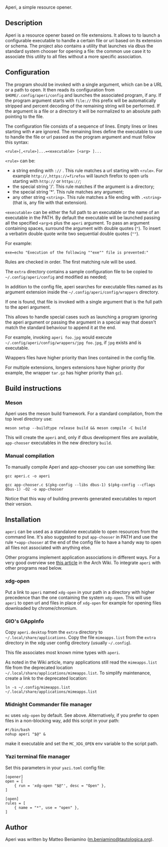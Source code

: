 Aperi, a simple resource opener.

## Description

Aperi is a resource opener based on file extensions. It allows to to launch a
configurable executable to handle a certain file or uri based on its extension
or schema. The project also contains a utility that launches via dbus the
standard system chooser for opening a file: the common use case it to associate
this utility to all files without a more specific association.

## Configuration

The program should be invoked with a single argument, which can be a URL or a
path to open. It then reads its configuration from `$HOME/.config/aperi/config`
and launches the associated program, if any. If the program argument starts
with `file://` this prefix will be automatically stripped and percent decoding
of the remaining string will be performed. If the argument is a file or a
directory it will be normalized to an absolute path pointing to the file.

The configuration file consists of a sequence of lines. Empty lines or lines
starting with `#` are ignored. The remaining lines define the executable to use
to handle the file or url passed as the program argument and must follow this
syntax:

`<rule>[,<rule>]...=<executable> [<arg> ]...`

`<rule>` can be:

 * a string ending with `://` . This rule matches a url starting with `<rule>`.
   For example `http://,https://=firefox` will launch firefox to open urls
   starting with `http://` or `https://`;
 * the special string '/'. This rule matches if the argument is a directory;
 * the special string '\*'. This rule matches any argument;
 * any other string `<string>`. This rule matches a file ending with
   `.<string>` (that is, any file with that extension).

`<executable>` can be either the full path to an executable or the name of an
executable in the PATH. By default the executable will be launched passing all
the specified `<arg>`s plus the `aperi` argument.
To pass an argument containing spaces, surround the argument with double quotes
(`"`).
To insert a verbatim double quote write two sequential double quotes (`""`).

For example:
```
exe=echo "Execution of the following ""exe"" file is prevented:"
```

Rules are checked in order. The first matching rule will be used.

The `extra` directory contains a sample configuration file to be copied to
`~/.config/aperi/config` and modified as needed;

In addition to the config file, aperi searches for executable files named as
its argument extension inside the `~/.config/aperi/config/wrappers` directory.

If one is found, that file is invoked with a single argument that is the full
path to the aperi argument.

This allows to handle special cases such as launching a program ignoring the
aperi argument or passing the argument in a special way that doesn't match the
standard behaviour to append it at the end.

For example, invoking `aperi foo.jpg` would execute
`~/.config/aperi/config/wrappers/jpg foo.jpg`, if `jpg` exists and is
executable.

Wrappers files have higher priority than lines contained in the config file.

For multiple extensions, longers extensions have higher priority (for example,
the wrapper `tar.gz` has higher priority than `gz`).

## Build instructions

### Meson

Aperi uses the meson build framework. For a standard compilation, from the top
level directory use:

`meson setup --buildtype release build && meson compile -C build`

This will create the `aperi` and, only if dbus development files are available,
`app-chooser` executables in the new directory `build`.

### Manual compilation

To manually compile Aperi and app-chooser you can use something like:

`gcc aperi.c -o aperi`

`gcc app-chooser.c $(pkg-config --libs dbus-1) $(pkg-config --cflags dbus-1) -O2 -o app-chooser`

Notice that this way of building prevents generated executables to report
their version.

## Installation

`aperi` can be used as a standalone executable to open resources from the
command line. It's also suggested to put `app-chooser` in PATH and use the rule
`*=app-chooser` at the end of the config file to have a handy way to open all
files not associated with anything else.

Other programs implement application associations in different ways.
For a very good overview see [this
article](https://wiki.archlinux.org/title/Default_applications) in the Arch
Wiki. To integrate `aperi` with other programs read below.

### xdg-open

Put a link to `aperi` named `xdg-open` in your path in a directory with higher
precedence than the one containing the system `xdg-open`. This will use `aperi`
to open url and files in place of `xdg-open` for example for opening files
downloaded by chrome/chromium.

### GIO's GAppInfo

Copy `aperi.desktop` from the `extra` directory to `~/.local/share/applications`.
Copy the file `mimeapps.list` from the `extra` directory in the xdg user config
directory (usually `~/.config`).

This file associates most known mime types with `aperi`.

As noted in the Wiki article, many applications still read the `mimeapps.list` file
from the deprecated location `~/.local/share/applications/mimeapps.list`.
To simplify maintenance, create a link to the deprecated location:

```
ln -s ~/.config/mimeapps.list ~/.local/share/applications/mimeapps.list
```

### Midnight Commander file manager

`mc` uses `xdg-open` by default. See above. Alternatively, if you prefer to open
files in a non-blocking way, add this script in your path:

```
#!/bin/bash
nohup aperi "$@" &
```

make it executable and set the `MC_XDG_OPEN` env variable to the script path.

### Yazi terminal file manager

Set this parameters in your `yazi.toml` config file:

```
[opener]
open = [
    { run = 'xdg-open "$@"', desc = "Open" },
]

[open]
rules = [
    { name = "*", use = "open" },
]
```

## Author

Aperi was written by Matteo Beniamino (m.beniamino@tautologica.org).
